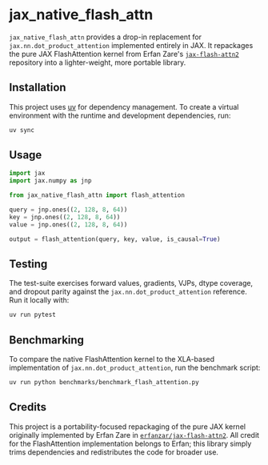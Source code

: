 # jax_native_flash_attn

`jax_native_flash_attn` provides a drop-in replacement for
`jax.nn.dot_product_attention` implemented entirely in JAX. It repackages the
pure JAX FlashAttention kernel from Erfan Zare's
[`jax-flash-attn2`](https://github.com/erfanzar/jax-flash-attn2) repository into
a lighter-weight, more portable library.

## Installation

This project uses [uv](https://github.com/astral-sh/uv) for dependency
management. To create a virtual environment with the runtime and development
dependencies, run:

```sh
uv sync
```

## Usage

```python
import jax
import jax.numpy as jnp

from jax_native_flash_attn import flash_attention

query = jnp.ones((2, 128, 8, 64))
key = jnp.ones((2, 128, 8, 64))
value = jnp.ones((2, 128, 8, 64))

output = flash_attention(query, key, value, is_causal=True)
```

## Testing

The test-suite exercises forward values, gradients, VJPs, dtype coverage, and
dropout parity against the `jax.nn.dot_product_attention` reference. Run it
locally with:

```sh
uv run pytest
```

## Benchmarking

To compare the native FlashAttention kernel to the XLA-based implementation of
`jax.nn.dot_product_attention`, run the benchmark script:

```sh
uv run python benchmarks/benchmark_flash_attention.py
```

## Credits

This project is a portability-focused repackaging of the pure JAX kernel
originally implemented by Erfan Zare in
[`erfanzar/jax-flash-attn2`](https://github.com/erfanzar/jax-flash-attn2).
All credit for the FlashAttention implementation belongs to Erfan; this library
simply trims dependencies and redistributes the code for broader use.
